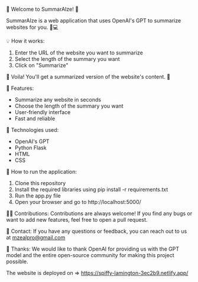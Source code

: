 👋 Welcome to SummarAIze! 👀

SummarAIze is a web application that uses OpenAI's GPT to summarize websites for you. 🤖💻

💡 How it works:
1. Enter the URL of the website you want to summarize
2. Select the length of the summary you want
3. Click on "Summarize"

🎉 Voila! You'll get a summarized version of the website's content. 🎊

🚀 Features:
- Summarize any website in seconds
- Choose the length of the summary you want
- User-friendly interface
- Fast and reliable

🔧 Technologies used:
- OpenAI's GPT
- Python Flask
- HTML
- CSS

📝 How to run the application:
1. Clone this repository
2. Install the required libraries using pip install -r requirements.txt
3. Run the app.py file
4. Open your browser and go to http://localhost:5000/

👨‍💻 Contributions:
Contributions are always welcome! If you find any bugs or want to add new features, feel free to open a pull request.

📧 Contact:
If you have any questions or feedback, you can reach out to us at mzealpro@gmail.com

🙏 Thanks:
We would like to thank OpenAI for providing us with the GPT model and the entire open-source community for making this project possible.
 
 
 
 The website is deployed on => https://spiffy-lamington-3ec2b9.netlify.app/
